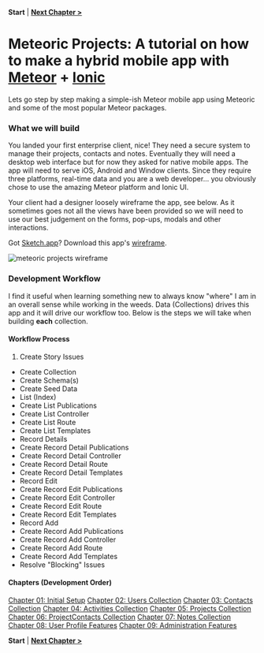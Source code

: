 **Start** | [**Next Chapter >**](/ch01-setup.md)

# Meteoric Projects: A tutorial on how to make a hybrid mobile app with [Meteor](https://www.meteor.com/) + [Ionic](http://ionicframework.com/)

Lets go step by step making a simple-ish Meteor mobile app using Meteoric and some of the most popular Meteor packages.

### What we will build

You landed your first enterprise client, nice! They need a secure system to manage their projects, contacts and notes. Eventually they will need a desktop web interface but for now they asked for native mobile apps. The app will need to serve iOS, Android and Window clients. Since they require three platforms, real-time data and you are a web developer... you obviously chose to use the amazing Meteor platform and Ionic UI.

Your client had a designer loosely wireframe the app, see below. As it sometimes goes not all the views have been provided so we will need to use our best judgement on the forms, pop-ups, modals and other interactions.

Got [Sketch.app](http://bohemiancoding.com/sketch/)? Download this app's [wireframe](https://www.dropbox.com/s/ry0iwzwro1f7blg/Meteoric-Projects-Mockup.sketch?dl=0).

![meteoric projects wireframe](https://www.dropbox.com/s/llxcilp1np7v1re/meteoric-wire.png?raw=1)

### Development Workflow

I find it useful when learning something new to always know "where" I am in an overall sense while working in the weeds. Data (Collections) drives this app and it will drive our workflow too. Below is the steps we will take when building **each** collection.

#### Workflow Process

1.  Create Story Issues
-  Create Collection
-  Create Schema(s)
-  Create Seed Data
-  List (Index)
  -  Create List Publications
  -  Create List Controller
  -  Create List Route
  -  Create List Templates
-  Record Details
  -  Create Record Detail Publications
  -  Create Record Detail Controller
  -  Create Record Detail Route
  -  Create Record Detail Templates
-  Record Edit
  -  Create Record Edit Publications
  -  Create Record Edit Controller
  -  Create Record Edit Route
  -  Create Record Edit Templates
-  Record Add
  -  Create Record Add Publications
  -  Create Record Add Controller
  -  Create Record Add Route
  -  Create Record Add Templates
-  Resolve "Blocking" Issues

#### Chapters (Development Order)

[Chapter 01: Initial Setup](/ch01-setup.md)
[Chapter 02: Users Collection](/ch02-users.md)
[Chapter 03: Contacts Collection](/ch03-contacts.md)
[Chapter 04: Activities Collection](/ch04-activities.md)
[Chapter 05: Projects Collection](/ch05-projects.md)
[Chapter 06: ProjectContacts Collection](/ch06-projectcontacts.md)
[Chapter 07: Notes Collection](/ch07-notes.md)
[Chapter 08: User Profile Features](/ch08-userprofilefeatures.md)
[Chapter 09: Administration Features](/ch09-administration.md)

**Start** | [**Next Chapter >**](/ch01-setup.md)

